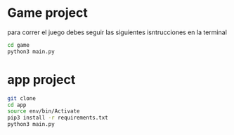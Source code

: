 # Game project

para correr el juego debes seguir las siguientes isntrucciones en la terminal 

```sh
cd game
python3 main.py
```

# app project 

```sh
git clone
cd app
source env/bin/Activate
pip3 install -r requirements.txt
python3 main.py
```